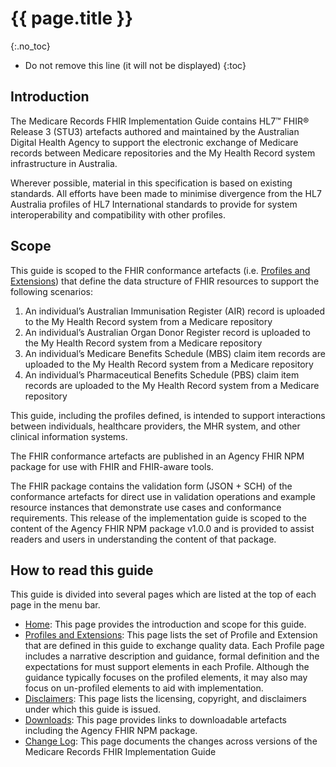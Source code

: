 # {{ page.title }}
{:.no_toc}
<!-- TOC  the css styling for this is \pages\assets\css\project.css under 'markdown-toc'-->
* Do not remove this line (it will not be displayed)
{:toc}
<!-- end TOC -->


## Introduction

The Medicare Records FHIR Implementation Guide contains HL7™ FHIR® Release 3 (STU3) artefacts authored and maintained by the Australian Digital Health Agency to support the electronic exchange of Medicare records between Medicare repositories and the My Health Record system infrastructure in Australia. 

Wherever possible, material in this specification is based on existing standards. All efforts have been made to minimise divergence from the HL7 Australia profiles of HL7 International standards to provide for system interoperability and compatibility with other profiles.


## Scope

This guide is scoped to the FHIR conformance artefacts (i.e. [Profiles and Extensions](profiles.html)) that define the data structure of FHIR resources to support the following scenarios:
1. An individual’s Australian Immunisation Register (AIR) record is uploaded to the My Health Record system from a Medicare repository
1. An individual’s Australian Organ Donor Register record is uploaded to the My Health Record system from a Medicare repository
1. An individual’s Medicare Benefits Schedule (MBS) claim item records are uploaded to the My Health Record system from a Medicare repository
1. An individual’s Pharmaceutical Benefits Schedule (PBS) claim item records are uploaded to the My Health Record system from a Medicare repository

This guide, including the profiles defined, is intended to support interactions between individuals, healthcare providers, the MHR system, and other clinical information systems.

The FHIR conformance artefacts are published in an Agency FHIR NPM package for use with FHIR and FHIR-aware tools. 

The FHIR package contains the validation form (JSON + SCH) of the conformance artefacts for direct use in validation operations and example resource instances that demonstrate use cases and conformance requirements. This release of the implementation guide is scoped to the content of the Agency FHIR NPM package v1.0.0 and is provided to assist readers and users in understanding the content of that package.  


## How to read this guide

This guide is divided into several pages which are listed at the top of each page in the menu bar.

- [Home](index.html): This page provides the introduction and scope for this guide.
- [Profiles and Extensions](profiles.html): This page lists the set of Profile and Extension that are defined in this guide to exchange quality data. Each Profile page includes a narrative description and guidance, formal definition and the expectations for must support elements in each Profile. Although the guidance typically focuses on the profiled elements, it may also may focus on un-profiled elements to aid with implementation.
- [Disclaimers](disclaimers.html): This page lists the licensing, copyright, and disclaimers under which this guide is issued. 
- [Downloads](downloads.html): This page provides links to downloadable artefacts including the Agency FHIR NPM package.
- [Change Log](changes.html): This page documents the changes across versions of the Medicare Records FHIR Implementation Guide






